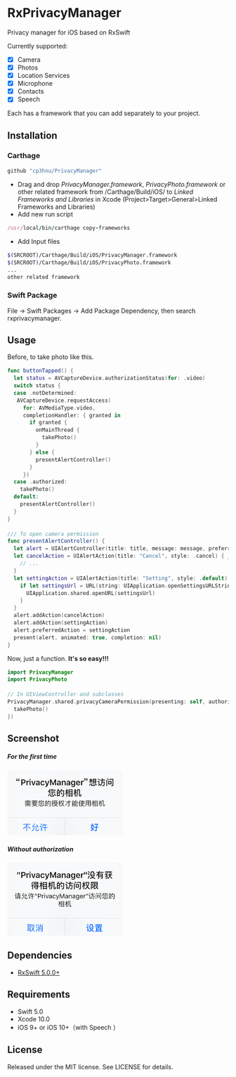 # RxPrivacyManager

Privacy manager for iOS based on RxSwift

Currently supported:

- [x] Camera
- [x] Photos
- [x] Location Services
- [x] Microphone
- [x] Contacts
- [x] Speech

Each has a framework that you can add separately to your project.

## Installation

### Carthage

```swift
github "cp3hnu/PrivacyManager"
```

-   Drag and drop *PrivacyManager.framework*, *PrivacyPhoto.framework* or other related framework from /Carthage/Build/iOS/ to *Linked Frameworks and Libraries* in Xcode (Project>Target>General>Linked Frameworks and Libraries)
-   Add new run script

```ruby
/usr/local/bin/carthage copy-frameworks
```

-   Add Input files

```sh
$(SRCROOT)/Carthage/Build/iOS/PrivacyManager.framework
$(SRCROOT)/Carthage/Build/iOS/PrivacyPhoto.framework
...
other related framework
```


### Swift Package

File -> Swift Packages -> Add Package Dependency,  then search rxprivacymanager.

## Usage

Before, to take photo like this.

```swift
func buttonTapped() {
  let status = AVCaptureDevice.authorizationStatus(for: .video)
  switch status {
  case .notDetermined:
   AVCaptureDevice.requestAccess(
     for: AVMediaType.video,
     completionHandler: { granted in
       if granted {
         onMainThread {
           takePhoto()
         }
       } else {
         presentAlertController()
       }
     })
  case .authorized:
    takePhoto()
  default:
    presentAlertController()
  }
}

/// To open camera permission
func presentAlertController() {
  let alert = UIAlertController(title: title, message: message, preferredStyle: .alert)
  let cancelAction = UIAlertAction(title: "Cancel", style: .cancel) { _ in
    // ...
  }
  let settingAction = UIAlertAction(title: "Setting", style: .default) { _ in
    if let settingsUrl = URL(string: UIApplication.openSettingsURLString) {
      UIApplication.shared.openURL(settingsUrl)
    }
  }
  alert.addAction(cancelAction)
  alert.addAction(settingAction)
  alert.preferredAction = settingAction
  present(alert, animated: true, completion: nil)
}
```

Now, just a function. **It's so easy!!!**  

```swift
import PrivacyManager
import PrivacyPhoto

// In UIViewController and subclasses
PrivacyManager.shared.privacyCameraPermission(presenting: self, authorized: {
  takePhoto()
})
```

## Screenshot

##### For the first time

![](screenshot-1.png)

##### Without authorization

![](screenshot-2.png)



## Dependencies

*   [RxSwift 5.0.0+](https://github.com/ReactiveX/RxSwift)

## Requirements

-   Swift 5.0
-   Xcode 10.0
-   iOS 9+ or iOS 10+（with Speech ）

## License

Released under the MIT license. See LICENSE for details.
